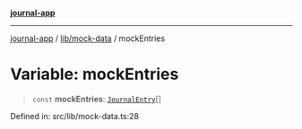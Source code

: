 [**journal-app**](../../../README.md)

***

[journal-app](../../../modules.md) / [lib/mock-data](../README.md) / mockEntries

# Variable: mockEntries

> `const` **mockEntries**: [`JournalEntry`](../interfaces/JournalEntry.md)[]

Defined in: src/lib/mock-data.ts:28
